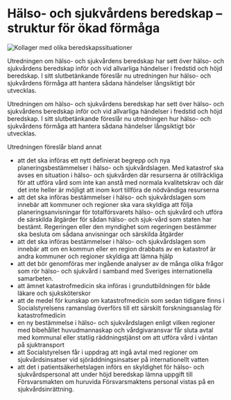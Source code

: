 # Hälso- och sjukvårdens beredskap – struktur för ökad förmåga

![Kollager med olika beredskapssituationer](/contentassets/511f0b871bf143e289b3980415574260/sou20226_del-1.jpg?width=150&quality=85)

Utredningen om hälso- och sjukvårdens beredskap har sett över hälso- och sjukvårdens beredskap inför och vid allvarliga händelser i fredstid och höjd beredskap. I sitt slutbetänkande föreslår nu utredningen hur hälso- och sjukvårdens förmåga att hantera sådana händelser långsiktigt bör utvecklas.

Utredningen om hälso- och sjukvårdens beredskap har sett över hälso- och sjukvårdens beredskap inför och vid allvarliga händelser i fredstid och höjd beredskap. I sitt slutbetänkande föreslår nu utredningen hur hälso- och sjukvårdens förmåga att hantera sådana händelser långsiktigt bör utvecklas.

Utredningen föreslår bland annat

* att det ska införas ett nytt definierat begrepp och nya planeringsbestämmelser i hälso- och sjukvårdslagen. Med katastrof ska avses en situation i hälso- och sjukvården där resurserna är otillräckliga för att utföra vård som inte kan anstå med normala kvalitetskrav och där det inte heller är möjligt att inom kort tillföra de nödvändiga resurserna
* att det ska införas bestämmelser i hälso- och sjukvårdslagen som innebär att kommuner och regioner ska vara skyldiga att följa planeringsanvisningar för totalförsvarets hälso- och sjukvård och utföra de särskilda åtgärder för sådan hälso- och sjuk-vård som staten har bestämt. Regeringen eller den myndighet som regeringen bestämmer ska besluta om sådana anvisningar och särskilda åtgärder
* att det ska införas bestämmelser i hälso- och sjukvårdslagen som innebär att om en kommun eller en region drabbats av en katastrof är andra kommuner och regioner skyldiga att lämna hjälp
* att det bör genomföras mer ingående analyser av de många olika frågor som rör hälso- och sjukvård i samband med Sveriges internationella samarbeten.
* att ämnet katastrofmedicin ska införas i grundutbildningen för både läkare och sjuksköterskor
* att de medel för kunskap om katastrofmedicin som sedan tidigare finns i Socialstyrelsens ramanslag överförs till ett särskilt forskningsanslag för katastrofmedicin
* en ny bestämmelse i hälso- och sjukvårdslagen enligt vilken regioner med bibehållet huvudmannaskap och vårdgivaransvar får sluta avtal med kommunal eller statlig räddningstjänst om att utföra vård i väntan på sjuktransport
* att Socialstyrelsen får i uppdrag att ingå avtal med regioner om sjukvårdsinsatser vid sjöräddningsinsatser på internationellt vatten
* att det i patientsäkerhetslagen införs en skyldighet för hälso- och sjukvårdspersonal att under höjd beredskap lämna uppgift till Försvarsmakten om huruvida Försvarsmaktens personal vistas på en sjukvårdsinrättning.
